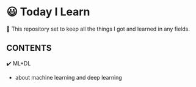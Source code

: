 # 😃 Today I Learn
🌱 This repository set to keep all the things I got and learned in any fields. 

## CONTENTS
✔️ ML+DL   
- about machine learning and deep learning
